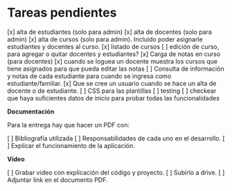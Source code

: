 # Tareas pendientes

[x] alta de estudiantes (solo para admin)
[x] alta de docentes (solo para admin)
[x] alta de cursos (solo para admin). Incluído poder asignarle estudiantes y docentes al curso.
[x] listado de cursos
[ ] edición de curso, para agregar o quitar docentes y estudiantes?
[x] Carga de notas en curso (para docentes)
[x] cuando se loguea un docente muestra los cursos que tiene asignados para que pueda editar las notas
[ ] Consulta de información y notas de cada estudiante para cuando se ingresa como estudiante/familiar.
[x] Que se cree un usuario cuando se hace un alta de docente o de estudiante.
[ ] CSS para las plantillas
[ ] testing
[ ] checkear que haya suficientes datos de inicio para probar todas las funcionalidades

**Documentación**

Para la entrega hay que hacer un PDF con:

[ ] Bibliografía utilizada
[ ] Responsabilidades de cada uno en el desarrollo.
[ ] Explicar el funcionamiento de la aplicación.

**Video**

[ ] Grabar video con explicación del código y proyecto.
[ ] Subirlo a drive.
[ ] Adjuntar link en el documento PDF.
